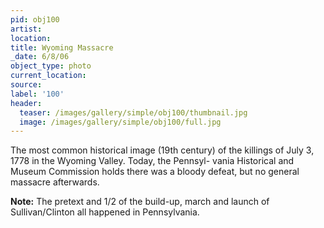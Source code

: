 ```yaml
---
pid: obj100
artist:
location:
title: Wyoming Massacre
_date: 6/8/06
object_type: photo
current_location:
source:
label: '100'
header:
  teaser: /images/gallery/simple/obj100/thumbnail.jpg
  image: /images/gallery/simple/obj100/full.jpg
---
```

The most common historical image (19th century) of the killings of July 3, 1778 in the Wyoming Valley. Today, the Pennsyl- vania Historical and Museum Commission holds there was a bloody defeat, but no general massacre afterwards.

**Note:**
The pretext and 1/2 of the build-up, march and launch of Sullivan/Clinton all happened in Pennsylvania.
